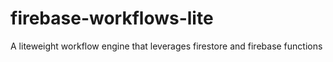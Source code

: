 # firebase-workflows-lite
A liteweight workflow engine that leverages firestore and firebase functions
